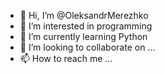 - 👋 Hi, I’m @OleksandrMerezhko
- 👀 I’m interested in programming
- 🌱 I’m currently learning Python
- 💞️ I’m looking to collaborate on ...
- 📫 How to reach me ...

<!---
OleksandrMerezhko/OleksandrMerezhko is a ✨ special ✨ repository because its `README.md` (this file) appears on your GitHub profile.
You can click the Preview link to take a look at your changes.
--->
